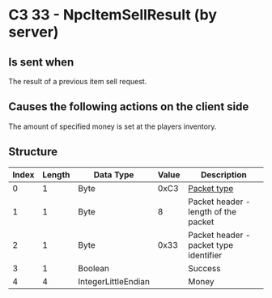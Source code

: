 # C3 33 - NpcItemSellResult (by server)

## Is sent when

The result of a previous item sell request.

## Causes the following actions on the client side

The amount of specified money is set at the players inventory.

## Structure

| Index | Length | Data Type | Value | Description |
|-------|--------|-----------|-------|-------------|
| 0 | 1 |   Byte   | 0xC3  | [Packet type](PacketTypes.md) |
| 1 | 1 |    Byte   |   8   | Packet header - length of the packet |
| 2 | 1 |    Byte   | 0x33  | Packet header - packet type identifier |
| 3 | 1 | Boolean |  | Success |
| 4 | 4 | IntegerLittleEndian |  | Money |